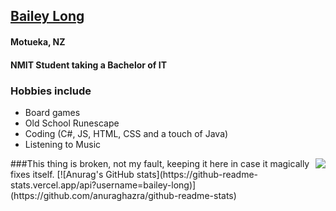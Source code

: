 ## <a target="_blank" href="https://bailey-long.github.io/redirect.html">Bailey Long</a>
<!-- HI -->
#### Motueka, NZ
#### NMIT Student taking a Bachelor of IT
### Hobbies include
- Board games
- Old School Runescape
- Coding (C#, JS, HTML, CSS and a touch of Java)
- Listening to Music 

<img src="https://i.imgur.com/E1O7mVF.gif" align="right" margin-bottom="30px">
###This thing is broken, not my fault, keeping it here in case it magically fixes itself.
[![Anurag's GitHub stats](https://github-readme-stats.vercel.app/api?username=bailey-long)](https://github.com/anuraghazra/github-readme-stats)
